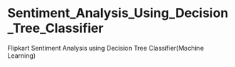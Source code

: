 # Sentiment_Analysis_Using_Decision_Tree_Classifier
Flipkart Sentiment Analysis using Decision Tree Classifier(Machine Learning)
